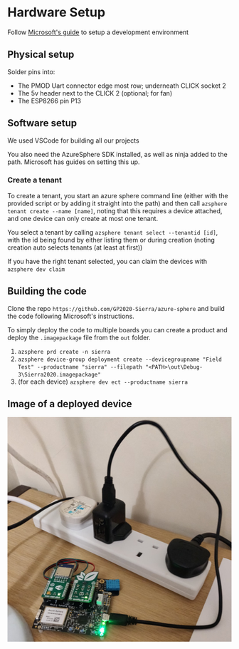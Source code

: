 # Hardware Setup

Follow [Microsoft's guide](https://docs.microsoft.com/en-gb/azure-sphere/install/overview) to setup a development environment

## Physical setup

Solder pins into:
* The PMOD Uart connector edge most row; underneath CLICK socket 2
* The 5v header next to the CLICK 2 (optional; for fan)
* The ESP8266 pin P13

## Software setup

We used VSCode for building all our projects

You also need the AzureSphere SDK installed, as well as ninja added to the path. Microsoft has guides on setting this up.

### Create a tenant

To create a tenant, you start an azure sphere command line (either with the provided script or by adding it straight into the path) and then call `azsphere tenant create --name [name]`, noting that this requires a device attached, and one device can only create at most one tenant.

You select a tenant by calling `azsphere tenant select --tenantid [id]`, with the id being found by either listing them or during creation (noting creation auto selects tenants (at least at first))

If you have the right tenant selected, you can claim the devices with `azsphere dev claim`

## Building the code
Clone the repo `https://github.com/GP2020-Sierra/azure-sphere` and build the code following Microsoft's instructions.

To simply deploy the code to multiple boards you can create a product and deploy the `.imagepackage` file from the `out` folder.
1) `azsphere prd create -n sierra`
2) `azsphere device-group deployment create --devicegroupname "Field Test" --productname "sierra" --filepath "<PATH>\out\Debug-3\Sierra2020.imagepackage"`
3) (for each device) `azsphere dev ect --productname sierra`

## Image of a deployed device
![Deployed Device](/assets/device.jpg)